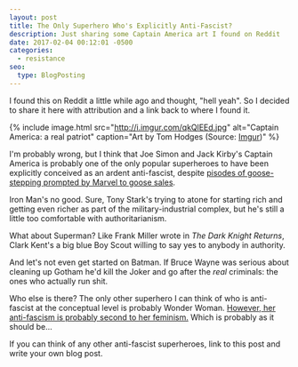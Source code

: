 ```yaml
---
layout: post
title: The Only Superhero Who's Explicitly Anti-Fascist?
description: Just sharing some Captain America art I found on Reddit
date: 2017-02-04 00:12:01 -0500
categories: 
  - resistance
seo:
  type: BlogPosting
---
```

I found this on Reddit a little while ago and thought, "hell yeah". So I decided to share it here with attribution and a link back to where I found it.

{% include image.html src="http://i.imgur.com/qkQlEEd.jpg" alt="Captain America: a real patriot" caption="Art by Tom Hodges (Source: [Imgur](http://imgur.com/qkQlEEd))" %}

I'm probably wrong, but I think that Joe Simon and Jack Kirby's Captain America is probably one of the only popular superheroes to have been explicitly conceived as an ardent anti-fascist, despite [pisodes of goose-stepping prompted by Marvel to goose sales](https://www.jacobinmag.com/2016/05/captain-america-fascist-hydra-marvel/).

Iron Man's no good. Sure, Tony Stark's trying to atone for starting rich and getting even richer as part of the military-industrial complex, but he's still a little too comfortable with authoritarianism.

What about Superman? Like Frank Miller wrote in *The Dark Knight Returns*, Clark Kent's a big blue Boy Scout willing to say yes to anybody in authority.

And let's not even get started on Batman. If Bruce Wayne was serious about cleaning up Gotham he'd kill the Joker and go after the *real* criminals: the ones who actually run shit.

Who else is there? The only other superhero I can think of who is anti-fascist at the conceptual level is probably Wonder Woman. [However, her anti-fascism is probably second to her feminism.](http://www.newyorker.com/magazine/2014/09/22/last-amazon) Which is probably as it should be...

If you can think of any other anti-fascist superheroes, link to this post and write your own blog post.